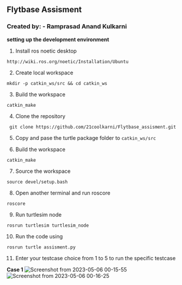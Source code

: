 ## Flytbase Assisment
### Created by: - Ramprasad Anand Kulkarni



**setting up the development environment**
1) Install ros noetic desktop

`http://wiki.ros.org/noetic/Installation/Ubuntu`

2) Create local workspace 

`mkdir -p catkin_ws/src && cd catkin_ws`

3) Build the workspace

`catkin_make`

4) Clone the repository

` git clone https://github.com/21coolkarni/Flytbase_assisment.git`

5) Copy and pase the turtle package folder to `catkin_ws/src`

6) Build the workspace 

`catkin_make`

7) Source the workspace 

`source devel/setup.bash`

8) Open another terminal and run roscore

`roscore`

9) Run turtlesim node 

`rosrun turtlesim turtlesim_node`

10) Run the code using 

`rosrun turtle assisment.py`

11) Enter your testcase choice from 1 to 5 to run the specific testcase

**Case 1**
![Screenshot from 2023-05-06 00-15-55](https://user-images.githubusercontent.com/84247246/236546205-89a8ddae-61f3-4b78-9bdb-0a1278a67ff8.png)
![Screenshot from 2023-05-06 00-16-25](https://user-images.githubusercontent.com/84247246/236546305-3b20c88c-2653-4bfb-b305-17c4130dfdcd.png)
